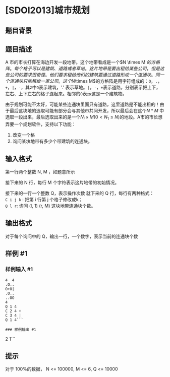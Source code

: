 # [SDOI2013]城市规划

## 题目背景



## 题目描述

A 市的市长打算在海边开发一段地带。这个地带看成是一个$N \times M $的方格阵。每个格子可以是建筑、道路或者草地。这片地带是要出租给某些公司，但是这些公司的要求很奇怪。他们要求租给他们的建筑要通过道路形成一个连通块。同一个连通块只能租给一家公司。这 个$N\times M$的方格阵是用字符组成的：`O`，`.`，`+`，`|`，`-`，其z中`O`表示建筑，'.' 表示草地。`|`，`-`，`+`表示道路，分别表示把上下，左右、上下左右的格子连起来。相邻的`O`表示这是一个建筑物。

由于规划可能不太好，可能某些连通块里面只有道路，这里道路是不能出租的！由于最后这块地的选取可能有部分会与其他市共冋开发，所以最后会在这个$N *M$ 中选取一段出来，最后选取出来的是一个$N_i\times M (0<N_1\le N)$的地段。A市的市长想弄要一个规划软件，支持以下功能：

1. 改变一个格
2. 询问某块地带有多少个带建筑的连通块。

## 输入格式

第一行两个整数 N, M ，如题意所示

接下来的 N 行，每行 M 个字符表示这片地带的初始情况。  

接下来的一行一个整数 Q，表示操作次数 就下来的 Q 行，每行有两种格式：  
`C i j k` :  把第 i 行第 j 个格子修改成k；  
`Q l r`:  询问 (l, 1) (r, M) 这块地带连通块个数。  


## 输出格式

对于每个询问中的 Q，输出一行，一个数字，表示当前的连通块个数


## 样例 #1

### 样例输入 #1
```
4  4
.O..
O+O|
.O.. 
..OO
4
Q 1 4
C 2 4 + 
C 3 4 | 
Q 1 4```

### 样例输出 #1

```
2 
1```

## 提示

对于 100%的数据，    N <= 100000, M <= 6, Q <= 10000

